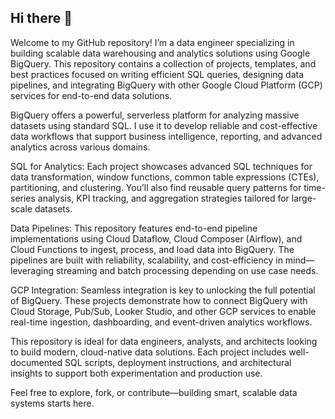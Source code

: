 ## Hi there 👋

Welcome to my GitHub repository! I’m a data engineer specializing in building scalable data warehousing and analytics solutions using Google BigQuery. This repository contains a collection of projects, templates, and best practices focused on writing efficient SQL queries, designing data pipelines, and integrating BigQuery with other Google Cloud Platform (GCP) services for end-to-end data solutions.

BigQuery offers a powerful, serverless platform for analyzing massive datasets using standard SQL. I use it to develop reliable and cost-effective data workflows that support business intelligence, reporting, and advanced analytics across various domains.

SQL for Analytics: Each project showcases advanced SQL techniques for data transformation, window functions, common table expressions (CTEs), partitioning, and clustering. You’ll also find reusable query patterns for time-series analysis, KPI tracking, and aggregation strategies tailored for large-scale datasets.

Data Pipelines: This repository features end-to-end pipeline implementations using Cloud Dataflow, Cloud Composer (Airflow), and Cloud Functions to ingest, process, and load data into BigQuery. The pipelines are built with reliability, scalability, and cost-efficiency in mind—leveraging streaming and batch processing depending on use case needs.

GCP Integration: Seamless integration is key to unlocking the full potential of BigQuery. These projects demonstrate how to connect BigQuery with Cloud Storage, Pub/Sub, Looker Studio, and other GCP services to enable real-time ingestion, dashboarding, and event-driven analytics workflows.

This repository is ideal for data engineers, analysts, and architects looking to build modern, cloud-native data solutions. Each project includes well-documented SQL scripts, deployment instructions, and architectural insights to support both experimentation and production use.

Feel free to explore, fork, or contribute—building smart, scalable data systems starts here.
